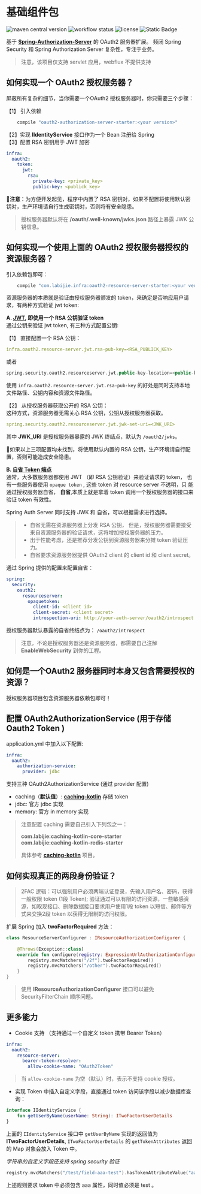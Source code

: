 # 基础组件包

![maven central version](https://img.shields.io/maven-central/v/com.labijie.infra/oauth2-commons?logo=java)
![workflow status](https://img.shields.io/github/actions/workflow/status/hongque-pro/infra-oauth2/build.yml?branch=main)
![license](https://img.shields.io/github/license/hongque-pro/infra-oauth2?style=flat-square)
![Static Badge](https://img.shields.io/badge/GraalVM-supported-green?style=flat&logoColor=blue&labelColor=orange)

基于 [**Spring-Authorization-Server**](https://github.com/spring-projects/spring-authorization-server)  的 OAuth2 服务器扩展。 
频闭 Spring Security 和 Spring Authorization Server 复杂性，专注于业务。

> 注意，该项目仅支持 servlet 应用，webflux 不提供支持

## 如何实现一个 OAuth2 授权服务器？
屏蔽所有复杂的细节，当你需要一个OAuth2 授权服务器时，你只需要三个步骤：

【1】 引入依赖
```groovy
    compile "oauth2-authorization-server-starter:<your version>"
```
【2】实现 **IIdentityService** 接口作为一个 Bean 注册给 Spring    
【3】配置 RSA 密钥用于 JWT 加密
```yaml
infra:
  oauth2:
    token:
      jwt:
        rsa:
          private-key: <private_key>
          public-key: <publick_key>
```
:bell:**注意**：为方便开发起见，程序中内置了 RSA 密钥对，如果不配置将使用默认密钥对，生产环境请自行生成密钥对，否则将有安全隐患。
>授权服务器默认将在 **/oauth/.well-known/jwks.json** 路径上暴露 JWK 公钥信息。

## 如何实现一个使用上面的 OAuth2 授权服务器授权的资源服务器？
引入依赖包即可：

```groovy
    compile "com.labijie.infra:oauth2-resource-server-starter:<your version>"
```

资源服务器的本质就是验证由授权服务器颁发的 token，来确定是否响应用户请求，有两种方式验证 jwt token:

**A. [JWT](https://datatracker.ietf.org/doc/html/rfc7519), 即使用一个 RSA 公钥验证 token**   
通过公钥来验证 jwt token, 有三种方式配置公钥:

【1】 直接配置一个 RSA 公钥：
```yaml
infra.oauth2.resource-server.jwt.rsa-pub-key=<RSA_PUBLICK_KEY>
```
或者
```kotlin
spring.security.oauth2.resourceserver.jwt.public-key-location=<public-key>
```
使用 `infra.oauth2.resource-server.jwt.rsa-pub-key`  的好处是同时支持本地文件路径、公钥内容和资源文件路径。

【2】 从授权服务器获取公开的 RSA 公钥：   
这种方式，资源服务器无需关心 RSA 公钥，公钥从授权服务器获取。
```yaml
spring.security.oauth2.resourceserver.jwt.jwk-set-uri=<JWK_URI>
```
其中 **JWK_URI** 是授权服务器暴露的 JWK 终结点，默认为 `/oauth2/jwks`。  

:bell:如果以上三项配置均未找到，将使用默认内置的 RSA 公钥，生产环境请自行配置，否则可能造成安全隐患。  

**B. [自省 Token 端点](https://datatracker.ietf.org/doc/html/rfc7662)**   
通常，大多数服务器都使用 JWT （即 RSA 公钥验证）来验证请求的 token， 也有一些服务器使用 `opaque token` , 这些 token 对 resource server 不透明，只
能通过授权服务器自省， **自省**,本质上就是拿着 token 调用一个授权服务器的接口来验证 token 有效性。    
   
Spring Auth Server 同时支持 JWK 和 自省，可以根据需求进行选择。
> - 自省无需在资源服务器上分发 RSA 公钥， 但是，授权服务器需要接受来自资源服务器的验证请求，这将增加授权服务器的压力。   
> - 出于性能考虑，还是推荐分发公钥到资源服务器来分摊 token 验证压力。   
> - 自省要求资源服务器提供 OAuth2 client 的 client id 和 client secret。

通过 Spring 提供的配置来配置自省：

```yaml
spring:
  security:
    oauth2:
      resourceserver:
        opaquetoken:
          client-id: <client id>
          client-secret: <client secret>
          introspection-uri: http://your-auth-server/oauth2/introspect
```

授权服务器默认暴露的自省终结点为： `/oauth2/introspect`


> 注意，不论是授权服务器还是资源服务器，都需要自己注解 **EnableWebSecurity** 到你的工程。

## 如何是一个OAuth2 服务器同时本身又包含需要授权的资源？   
授权服务器项目包含资源服务器依赖包即可！

## 配置 OAuth2AuthorizationService (用于存储 Oauth2 Token )
application.yml 中加入以下配置: 
```yaml
infra:
  oauth2:
    authorization-service:
      provider: jdbc
```
支持三种 OAuth2AuthorizationService (通过 provider 配置)

- caching（**默认值**）: [**caching-kotlin**](https://github.com/endink/caching-kotlin) 存储 token
- jdbc: 官方 jdbc 实现
- memory: 官方 in memory 实现

> 注意配置 caching 需要自己引入下列包之一： 
> 
> **com.labijie:caching-kotlin-core-starter**   
> **com.labijie:caching-kotlin-redis-starter**   
> 
> 具体参考 [**caching-kotlin**](https://github.com/endink/caching-kotlin) 项目。

## 如何实现真正的两段身份验证？

> 2FAC 逻辑：可以强制用户必须两端认证登录，先输入用户名、密码，获得一般权限 token (1段 Token);
> 验证通过可以有限的访问资源，一些敏感资源，如取现接口、删除数据接口要求用户使用1段 token 以短信、邮件等方式来交换2段 token 以获得无限制的访问权限。

扩展 Spring 加入 **twoFactorRequired** 方法：
```kotlin
class ResourceServerConfigurer : IResourceAuthorizationConfigurer {
  
    @Throws(Exception::class)
    override fun configure(registry: ExpressionUrlAuthorizationConfigurer<HttpSecurity>.ExpressionInterceptUrlRegistry) {
        registry.mvcMatchers("/2f").twoFactorRequired()
        registry.mvcMatchers("/other").twoFactorRequired()
    }
}
```
> 使用 **IResourceAuthorizationConfigurer** 接口可以避免 SecurityFilterChain 顺序问题。

## 更多能力
- Cookie 支持 （支持通过一个自定义 token 携带 Bearer Token）
```yaml
infra:
  oauth2:
    resource-server:
      bearer-token-resolver:
        allow-cookie-name: "OAuth2Token"
```
> 当 `allow-cookie-name` 为空（默认）时，表示不支持 cookie 授权。

- 实现 Token 中插入自定义字段，直接通过 token 访问该字段以减少数据库查询：
```kotlin
interface IIdentityService {
    fun getUserByName(userName: String): ITwoFactorUserDetails
}
```   
上面的 `IIdentityService` 接口中 `getUserByName` 实现的返回值为 **ITwoFactorUserDetails**,
`ITwoFactorUserDetails` 的 `getTokenAttributes` 返回的 Map 对象会放入 Token 中。

*字符串的自定义字段还支持 spring security 验证*

```kotlin
registry.mvcMatchers("/test/field-aaa-test").hasTokenAttributeValue("aaa", "test")
```

上述规则要求 token 中必须包含 aaa 属性，同时值必须是 test 。


